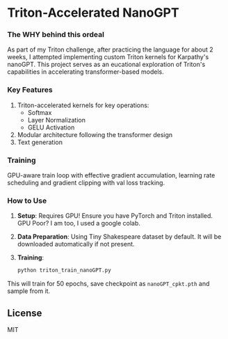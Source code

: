 # Triton-Accelerated NanoGPT

### The WHY behind this ordeal

As part of my Triton challenge, after practicing the language for about 2 weeks, I attempted implementing custom Triton kernels for Karpathy's nanoGPT. This project serves as an eucational exploration of Triton's capabilities in accelerating transformer-based models.

### Key Features

1. Triton-accelerated kernels for key operations:
   - Softmax
   - Layer Normalization
   - GELU Activation
2. Modular architecture following the transformer design
3. Text generation

### Training

GPU-aware train loop with effective gradient accumulation, learning rate scheduling and gradient clipping with val loss tracking.


### How to Use

1. **Setup**: Requires GPU! Ensure you have PyTorch and Triton installed. GPU Poor? I am too, I used a google colab.

2. **Data Preparation**: Using Tiny Shakespeare dataset by default. It will be downloaded automatically if not present.

3. **Training**: 
   ```python
   python triton_train_nanoGPT.py
   ```
This will train for 50 epochs, save checkpoint as `nanoGPT_cpkt.pth` and sample from it.
## License

MIT
